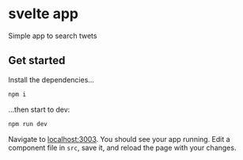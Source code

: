 # svelte app

 Simple app to search twets

## Get started

Install the dependencies...

```bash
npm i
```

...then start to dev:

```bash
npm run dev
```

Navigate to [localhost:3003](http://localhost:3003). You should see your app running. Edit a component file in `src`, save it, and reload the page with your changes.
